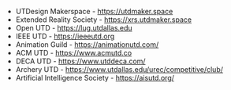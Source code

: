 - UTDesign Makerspace - https://utdmaker.space
- Extended Reality Society - https://xrs.utdmaker.space
- Open UTD - https://lug.utdallas.edu
- IEEE UTD - https://ieeeutd.org
- Animation Guild - https://animationutd.com/
- ACM UTD - https://www.acmutd.co
- DECA UTD - https://www.utddeca.com/
- Archery UTD - https://www.utdallas.edu/urec/competitive/club/
- Artificial Intelligence Society - https://aisutd.org/